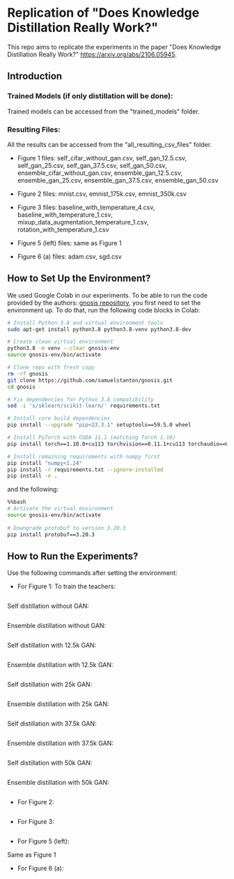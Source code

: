 # Replication of "Does Knowledge Distillation Really Work?"

This repo aims to replicate the experiments in the paper "Does Knowledge Distillation Really Work?" https://arxiv.org/abs/2106.05945.

## Introduction

### Trained Models (if only distillation will be done):

Trained models can be accessed from the "trained_models" folder. 

### Resulting Files: 

All the results can be accessed from the "all_resulting_csv_files" folder. 

- Figure 1 files: self_cifar_without_gan.csv, self_gan_12.5.csv, self_gan_25.csv, self_gan_37.5.csv, self_gan_50.csv,
ensemble_cifar_without_gan.csv, ensemble_gan_12.5.csv, ensemble_gan_25.csv, ensemble_gan_37.5.csv, ensemble_gan_50.csv

- Figure 2 files: mnist.csv, emnist_175k.csv, emnist_350k.csv

- Figure 3 files: baseline_with_temperature_4.csv, baseline_with_temperature_1.csv, mixup_data_augmentation_temperature_1.csv, rotation_with_temperature_1.csv

- Figure 5 (left) files: same as Figure 1

- Figure 6 (a) files: adam.csv, sgd.csv

## How to Set Up the Environment?

We used Google Colab in our experiments. To be able to run the code provided by the authors: [gnosis repository](https://github.com/samuelstanton/gnosis), you first need to set the environment up. To do that, run the following code blocks in Colab:

```bash
# Install Python 3.8 and virtual environment tools
sudo apt-get install python3.8 python3.8-venv python3.8-dev

# Create clean virtual environment
python3.8 -m venv --clear gnosis-env
source gnosis-env/bin/activate

# Clone repo with fresh copy
rm -rf gnosis
git clone https://github.com/samuelstanton/gnosis.git
cd gnosis

# Fix dependencies for Python 3.8 compatibility
sed -i 's/sklearn/scikit-learn/' requirements.txt

# Install core build dependencies
pip install --upgrade "pip<23.3.1" setuptools==59.5.0 wheel

# Install PyTorch with CUDA 11.1 (matching Torch 1.10)
pip install torch==1.10.0+cu113 torchvision==0.11.1+cu113 torchaudio==0.10.0+cu113 -f https://download.pytorch.org/whl/cu113/torch_stable.html

# Install remaining requirements with numpy first
pip install "numpy<1.24"
pip install -r requirements.txt --ignore-installed
pip install -e .
```

and the following: 


```bash
%%bash
# Activate the virtual environment
source gnosis-env/bin/activate
 
# Downgrade protobuf to version 3.20.3
pip install protobuf==3.20.3
```

## How to Run the Experiments?

Use the following commands after setting the environment:

- For Figure 1:
To train the teachers:
```bash
```
Self distillation without GAN:
```bash
```
Ensemble distillation without GAN:
```bash
```
Self distillation with 12.5k GAN:
```bash
```
Ensemble distillation with 12.5k GAN:
```bash
```
Self distillation with 25k GAN:
```bash
```
Ensemble distillation with 25k GAN:
```bash
```
Self distillation with 37.5k GAN:
```bash
```
Ensemble distillation with 37.5k GAN:
```bash
```
Self distillation with 50k GAN:
```bash
```
Ensemble distillation with 50k GAN:
```bash
```
- For Figure 2: 
```bash
```
- For Figure 3: 
```bash
```
- For Figure 5 (left):

Same as Figure 1

- For Figure 6 (a):
```bash
```
